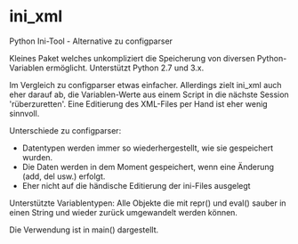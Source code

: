 # ini_xml
Python Ini-Tool - Alternative zu configparser

Kleines Paket welches unkompliziert die Speicherung von diversen Python-Variablen ermöglicht. Unterstützt Python 2.7 und 3.x.

Im Vergleich zu configparser etwas einfacher. Allerdings zielt ini_xml auch eher darauf ab, die Variablen-Werte aus einem Script
in die nächste Session 'rüberzuretten'. Eine Editierung des XML-Files per Hand ist eher wenig sinnvoll. 

Unterschiede zu configparser:

* Datentypen werden immer so wiederhergestellt, wie sie gespeichert wurden.
* Die Daten werden in dem Moment gespeichert, wenn eine Änderung (add, del usw.) erfolgt.
* Eher nicht auf die händische Editierung der ini-Files ausgelegt 


Unterstützte Variablentypen: Alle Objekte die mit repr() und eval() sauber in einen String und wieder
zurück umgewandelt werden können.

Die Verwendung ist in main() dargestellt.
